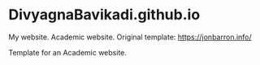 # DivyagnaBavikadi.github.io
My website.
Academic website. Original template: https://jonbarron.info/

Template for an Academic website.
